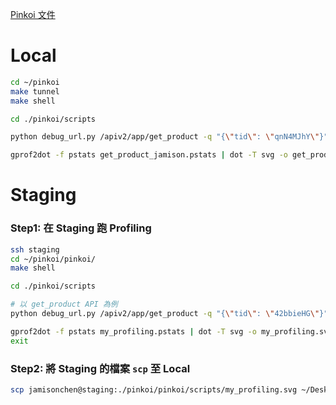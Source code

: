 [Pinkoi 文件](https://paper.dropbox.com/doc/Profiling--B6_BsreINkDPjQsYSmtwSMPiAg-e2Gvadg5BAsgu4pujb0Qw)

# Local

```bash
cd ~/pinkoi
make tunnel
make shell

cd ./pinkoi/scripts

python debug_url.py /apiv2/app/get_product -q "{\"tid\": \"qnN4MJhY\"}" -p get_product_jamison.pstats

gprof2dot -f pstats get_product_jamison.pstats | dot -T svg -o get_product_jamison.svg
```

# Staging

### Step1: 在 Staging 跑 Profiling

```bash
ssh staging
cd ~/pinkoi/pinkoi/
make shell

cd ./pinkoi/scripts

# 以 get_product API 為例
python debug_url.py /apiv2/app/get_product -q "{\"tid\": \"42bbieHG\"}" -p my_profiling.pstats

gprof2dot -f pstats my_profiling.pstats | dot -T svg -o my_profiling.svg
exit
```

### Step2: 將 Staging 的檔案 `scp` 至 Local

```bash
scp jamisonchen@staging:./pinkoi/pinkoi/scripts/my_profiling.svg ~/Desktop
```
